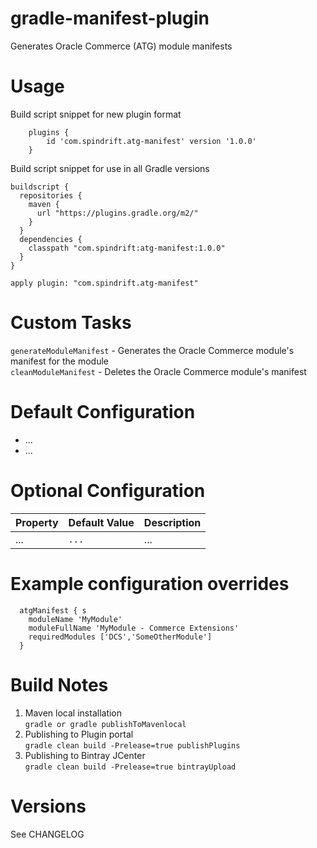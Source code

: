 # gradle-manifest-plugin
Generates Oracle Commerce (ATG) module manifests

Usage
=====
Build script snippet for new plugin format
```$xslt
    plugins {
        id 'com.spindrift.atg-manifest' version '1.0.0'
    }
```
Build script snippet for use in all Gradle versions
```$xslt
buildscript {
  repositories {
    maven {
      url "https://plugins.gradle.org/m2/"
    }
  }
  dependencies {
    classpath "com.spindrift:atg-manifest:1.0.0"
  }
}

apply plugin: "com.spindrift.atg-manifest"
``` 

Custom Tasks
============

`generateModuleManifest` - Generates the Oracle Commerce module's manifest for the module  
`cleanModuleManifest` - Deletes the Oracle Commerce module's manifest

Default Configuration
=====================

- ...  
- ...  

Optional Configuration
======================

Property | Default Value | Description  
-------- | ------------- | -----------  
... | `...` | ...    

Example configuration overrides
===============================

```$xslt
  atgManifest { s
    moduleName 'MyModule'
    moduleFullName 'MyModule - Commerce Extensions'
    requiredModules ['DCS','SomeOtherModule']
  }
```

Build Notes
===========

1. Maven local installation  
`gradle or gradle publishToMavenlocal`  
2. Publishing to Plugin portal  
`gradle clean build -Prelease=true publishPlugins`  
3. Publishing to Bintray JCenter  
`gradle clean build -Prelease=true bintrayUpload`  

Versions
========

See CHANGELOG
